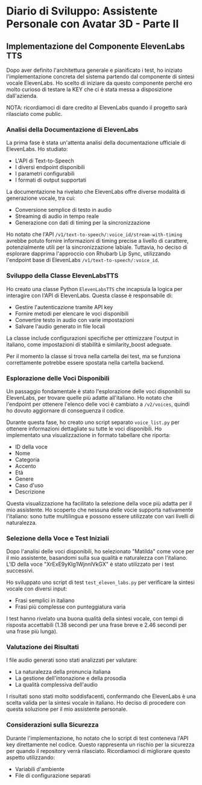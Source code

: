 # Diario di Sviluppo: Assistente Personale con Avatar 3D - Parte II

## Implementazione del Componente ElevenLabs TTS

Dopo aver definito l'architettura generale e pianificato i test, ho iniziato l'implementazione concreta del sistema partendo dal componente di sintesi vocale ElevenLabs. Ho scelto di iniziare da questo componente perché ero molto curioso di testare la KEY che ci è stata messa a disposizione dall'azienda.

NOTA: ricordiamoci di dare credito al ElevenLabs quando il progetto sarà rilasciato come public.

### Analisi della Documentazione di ElevenLabs

La prima fase è stata un'attenta analisi della documentazione ufficiale di ElevenLabs. Ho studiato:
- L'API di Text-to-Speech
- I diversi endpoint disponibili
- I parametri configurabili
- I formati di output supportati

La documentazione ha rivelato che ElevenLabs offre diverse modalità di generazione vocale, tra cui:
- Conversione semplice di testo in audio
- Streaming di audio in tempo reale
- Generazione con dati di timing per la sincronizzazione

Ho notato che l'API `/v1/text-to-speech/:voice_id/stream-with-timing` avrebbe potuto fornire informazioni di timing precise a livello di carattere, potenzialmente utili per la sincronizzazione labiale. Tuttavia, ho deciso di esplorare dapprima l'approccio con Rhubarb Lip Sync, utilizzando l'endpoint base di ElevenLabs `/v1/text-to-speech/:voice_id`.

### Sviluppo della Classe ElevenLabsTTS

Ho creato una classe Python `ElevenLabsTTS` che incapsula la logica per interagire con l'API di ElevenLabs. Questa classe è responsabile di:
- Gestire l'autenticazione tramite API key
- Fornire metodi per elencare le voci disponibili
- Convertire testo in audio con varie impostazioni
- Salvare l'audio generato in file locali

La classe include configurazioni specifiche per ottimizzare l'output in italiano, come impostazioni di stabilità e similarity_boost adeguate.

Per il momento la classe si trova nella cartella dei test, ma se funziona correttamente potrebbe essere spostata nella cartella backend.

### Esplorazione delle Voci Disponibili

Un passaggio fondamentale è stato l'esplorazione delle voci disponibili su ElevenLabs, per trovare quelle più adatte all'italiano. Ho notato che l'endpoint per ottenere l'elenco delle voci è cambiato a `/v2/voices`, quindi ho dovuto aggiornare di conseguenza il codice.

Durante questa fase, ho creato uno script separato `voice_list.py` per ottenere informazioni dettagliate su tutte le voci disponibili. Ho implementato una visualizzazione in formato tabellare che riporta:
- ID della voce
- Nome
- Categoria
- Accento
- Età
- Genere
- Caso d'uso
- Descrizione

Questa visualizzazione ha facilitato la selezione della voce più adatta per il mio assistente. Ho scoperto che nessuna delle vocie supporta nativamente l'italiano: sono tutte multilingua e possono essere utilizzate con vari livelli di naturalezza.

### Selezione della Voce e Test Iniziali

Dopo l'analisi delle voci disponibili, ho selezionato "Matilda" come voce per il mio assistente, basandomi sulla sua qualità e naturalezza con l'italiano. L'ID della voce "XrExE9yKIg1WjnnlVkGX" è stato utilizzato per i test successivi.

Ho sviluppato uno script di test `test_eleven_labs.py` per verificare la sintesi vocale con diversi input:
- Frasi semplici in italiano
- Frasi più complesse con punteggiatura varia

I test hanno rivelato una buona qualità della sintesi vocale, con tempi di risposta accettabili (1.38 secondi per una frase breve e 2.46 secondi per una frase più lunga).

### Valutazione dei Risultati

I file audio generati sono stati analizzati per valutare:
- La naturalezza della pronuncia italiana
- La gestione dell'intonazione e della prosodia
- La qualità complessiva dell'audio

I risultati sono stati molto soddisfacenti, confermando che ElevenLabs è una scelta valida per la sintesi vocale in italiano. Ho deciso di procedere con questa soluzione per il mio assistente personale.

### Considerazioni sulla Sicurezza

Durante l'implementazione, ho notato che lo script di test conteneva l'API key direttamente nel codice. Questo rappresenta un rischio per la sicurezza per quando il repository verrà rilasciato. Ricordiamoci di migliorare questo aspetto utilizzando:
- Variabili d'ambiente
- File di configurazione separati
